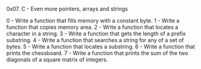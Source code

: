 0x07. C - Even more pointers, arrays and strings

0 - Write a function that fills memory with a constant byte.
1 - Write a function that copies memory area.
2 - Write a function that locates a character in a string.
3 - Write a function that gets the length of a prefix substring.
4 - Write a function that searches a string for any of a set of bytes.
5 - Write a function that locates a substring.
6 - Write a function that prints the chessboard.
7 - Write a function that prints the sum of the two diagonals of a square matrix of integers.
